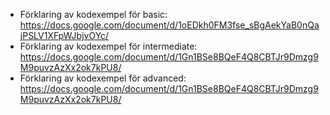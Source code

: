 * Förklaring av kodexempel för basic: 
  https://docs.google.com/document/d/1oEDkh0FM3fse_sBgAekYaB0nQajPSLV1XFpWJbjvOYc/
* Förklaring av kodexempel för intermediate: 
  https://docs.google.com/document/d/1Gn1BSe8BQeF4Q8CBTJr9Dmzg9M9puvzAzXx2ok7kPU8/
* Förklaring av kodexempel för advanced: 
  https://docs.google.com/document/d/1Gn1BSe8BQeF4Q8CBTJr9Dmzg9M9puvzAzXx2ok7kPU8/
